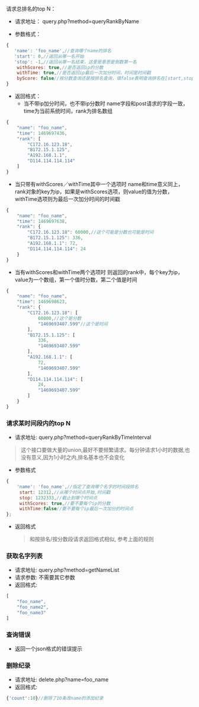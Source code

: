 请求总排名的top N：

- 请求地址： query.php?method=queryRankByName


- 参数格式： 
~~~javascript
{
   'name': 'foo_name',//查询哪个name的排名
   'start': 0,//返回从哪一名开始
   'stop': -1,//返回从哪一名结束，这里是意思是倒数第一名
    withScores: true,//是否返回ip的分数
    withTime: true,//是否返回ip最后一次加分时间，时间是时间戳
    byScore: false//按分数查询还是按排名查询，填false表明查询排名在[start,stop]的ip，填true表明查询分数在[start,stop]的ip
}
~~~



- 返回格式：
  - 当不带ip加分时间，也不带ip分数时
​	name字段和post请求的字段一致，time为当前系统时间，rank为排名数组
~~~javascript
{
    "name": "foo_name",
    "time": 1469697436,
    "rank": [
        "C172.16.123.18",
        "B172.15.1.125",
        "A192.168.1.1",
        "D114.114.114.114"
    ]
}	
~~~
  - 当只带有withScores／withTime其中一个选项时
name和time意义同上，rank对象的key为ip，如果是withScores选项，则value的值为分数，withTime选项则为最后一次加分时间的时间戳
~~~javascript
{
    "name": "foo_name",
    "time": 1469697638,
    "rank": {
        "C172.16.123.18": 60000,//这个可能是分数也可能是时间
        "B172.15.1.125": 336,
        "A192.168.1.1": 72,
        "D114.114.114.114": 24
    }
}	
~~~
  - 当有withScores和withTime两个选项时
  则返回的rank中，每个key为ip，value为一个数组，第一个值时分数，第二个值是时间
~~~javascript
{
    "name": "foo_name",
    "time": 1469698623,
    "rank": {
        "C172.16.123.18": [
            60000,//这个是分数
            "1469693407.599"//这个是时间
        ],
        "B172.15.1.125": [
            336,
            "1469693407.599"
        ],
        "A192.168.1.1": [
            72,
            "1469693407.599"
        ],
        "D114.114.114.114": [
            24,
            "1469693407.599"
        ]
    }
}
~~~

### 请求某时间段内的top N

- 请求地址:   query.php?method=queryRankByTimeInterval
> 这个接口要做大量的union,最好不要频繁请求。每分钟请求1小时的数据,也没有意义,因为1小时之内,排名基本也不会变化
- 参数格式
~~~javascript
{
    'name': 'foo_name',//指定了查询哪个名字的时间段排名
     start: 12312,//从哪个时间点开始,时间戳
     stop: 1232333,//截止到哪个时间点
     withScores: true,//要不要每个ip的分数
     withTime:false//要不要每个ip最后一次加分的时间点
};
~~~
- 返回格式
    > 和按排名/按分数段请求返回格式相似, 参考上面的规则

### 获取名字列表
- 请求地址:  query.php?method=getNameList
- 请求参数: 不需要其它参数
- 返回格式:
~~~javascript
[
    "foo_name",
    "foo_name2",
    "foo_name3"
]
~~~

### 查询错误
- 返回一个json格式的错误提示

### 删除纪录
- 请求地址: delete.php?name=foo_name
- 返回格式:
~~~javascript
{'count':10}//删除了10条改name的添加纪录
~~~


